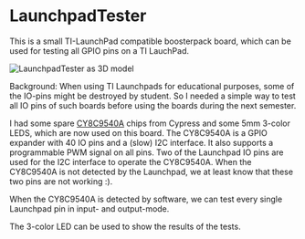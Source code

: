 # LaunchpadTester
This is a small TI-LaunchPad compatible boosterpack board,
which can be used for testing all GPIO pins on a TI LauchPad.

![LaunchpadTester as 3D model](images/LaunchpadTester.png)

Background: When using TI Launchpads for educational purposes,
some of the IO-pins might be destroyed by student. So I needed
a simple way to test all IO pins of such boards before using
the boards during the next semester.

I had some spare [CY8C9540A](http://www.cypress.com/file/37971/download)
chips from Cypress and some 5mm 3-color LEDS, which are now used on
this board. The CY8C9540A is a GPIO expander with 40 IO pins and a
(slow) I2C interface. It also supports a programmable PWM signal on
all pins. Two of the Launchpad IO pins are used for the I2C interface
to operate the CY8C9540A. When the CY8C9540A is not detected by the
Launchpad, we at least know that these two pins are not working :).

When the CY8C9540A is detected by software, we can test every single
Launchpad pin in input- and output-mode.

The 3-color LED can be used to show the results of the tests.

